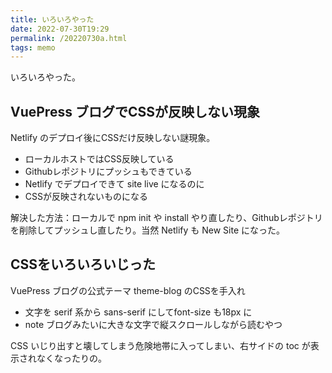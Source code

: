 ```yaml
---
title: いろいろやった
date: 2022-07-30T19:29
permalink: /20220730a.html
tags: memo
---
```

いろいろやった。

## VuePress ブログでCSSが反映しない現象

Netlify のデプロイ後にCSSだけ反映しない謎現象。

- ローカルホストではCSS反映している
- Githubレポジトリにプッシュもできている
- Netlify でデプロイできて site live になるのに
- CSSが反映されないものになる

解決した方法：ローカルで npm init  や install やり直したり、Githubレポジトリを削除してプッシュし直したり。当然 Netlify も New Site になった。

## CSSをいろいろいじった

VuePress ブログの公式テーマ theme-blog のCSSを手入れ

-  文字を serif 系から sans-serif にしてfont-size も18px に
- note ブログみたいに大きな文字で縦スクロールしながら読むやつ

CSS いじり出すと壊してしまう危険地帯に入ってしまい、右サイドの toc が表示されなくなったりの。 

